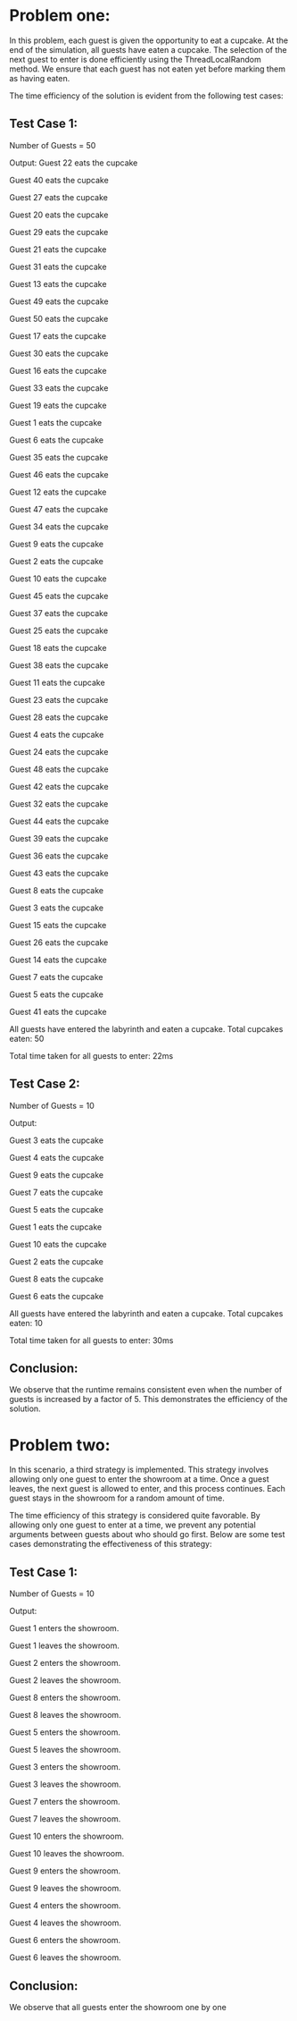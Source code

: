 # Problem one:
In this problem, each guest is given the opportunity to eat a cupcake. At the end of the simulation, all guests have eaten a cupcake. The selection of the next guest to enter is done efficiently using the ThreadLocalRandom method. We ensure that each guest has not eaten yet before marking them as having eaten.

The time efficiency of the solution is evident from the following test cases:

## Test Case 1:

Number of Guests = 50

Output:
Guest 22 eats the cupcake

Guest 40 eats the cupcake

Guest 27 eats the cupcake

Guest 20 eats the cupcake

Guest 29 eats the cupcake

Guest 21 eats the cupcake

Guest 31 eats the cupcake

Guest 13 eats the cupcake

Guest 49 eats the cupcake

Guest 50 eats the cupcake

Guest 17 eats the cupcake

Guest 30 eats the cupcake

Guest 16 eats the cupcake

Guest 33 eats the cupcake

Guest 19 eats the cupcake

Guest 1 eats the cupcake

Guest 6 eats the cupcake

Guest 35 eats the cupcake

Guest 46 eats the cupcake

Guest 12 eats the cupcake

Guest 47 eats the cupcake

Guest 34 eats the cupcake

Guest 9 eats the cupcake

Guest 2 eats the cupcake

Guest 10 eats the cupcake

Guest 45 eats the cupcake

Guest 37 eats the cupcake

Guest 25 eats the cupcake

Guest 18 eats the cupcake

Guest 38 eats the cupcake

Guest 11 eats the cupcake

Guest 23 eats the cupcake

Guest 28 eats the cupcake

Guest 4 eats the cupcake

Guest 24 eats the cupcake

Guest 48 eats the cupcake

Guest 42 eats the cupcake

Guest 32 eats the cupcake

Guest 44 eats the cupcake

Guest 39 eats the cupcake

Guest 36 eats the cupcake

Guest 43 eats the cupcake

Guest 8 eats the cupcake

Guest 3 eats the cupcake

Guest 15 eats the cupcake

Guest 26 eats the cupcake

Guest 14 eats the cupcake

Guest 7 eats the cupcake

Guest 5 eats the cupcake

Guest 41 eats the cupcake

All guests have entered the labyrinth and eaten a cupcake. Total cupcakes eaten: 50

Total time taken for all guests to enter: 22ms

## Test Case 2:

Number of Guests = 10

Output:

Guest 3 eats the cupcake

Guest 4 eats the cupcake

Guest 9 eats the cupcake

Guest 7 eats the cupcake

Guest 5 eats the cupcake

Guest 1 eats the cupcake

Guest 10 eats the cupcake

Guest 2 eats the cupcake

Guest 8 eats the cupcake

Guest 6 eats the cupcake

All guests have entered the labyrinth and eaten a cupcake. Total cupcakes eaten: 10

Total time taken for all guests to enter: 30ms

## Conclusion:
We observe that the runtime remains consistent even when the number of guests is increased by a factor of 5. This demonstrates the efficiency of the solution.


# Problem two:
In this scenario, a third strategy is implemented. This strategy involves allowing only one guest to enter the showroom at a time. Once a guest leaves, the next guest is allowed to enter, and this process continues. Each guest stays in the showroom for a random amount of time.

The time efficiency of this strategy is considered quite favorable. By allowing only one guest to enter at a time, we prevent any potential arguments between guests about who should go first. Below are some test cases demonstrating the effectiveness of this strategy:

## Test Case 1:

Number of Guests = 10

Output:

Guest 1 enters the showroom.

Guest 1 leaves the showroom.

Guest 2 enters the showroom.

Guest 2 leaves the showroom.

Guest 8 enters the showroom.

Guest 8 leaves the showroom.

Guest 5 enters the showroom.

Guest 5 leaves the showroom.

Guest 3 enters the showroom.

Guest 3 leaves the showroom.

Guest 7 enters the showroom.

Guest 7 leaves the showroom.

Guest 10 enters the showroom.

Guest 10 leaves the showroom.

Guest 9 enters the showroom.

Guest 9 leaves the showroom.

Guest 4 enters the showroom.

Guest 4 leaves the showroom.

Guest 6 enters the showroom.

Guest 6 leaves the showroom.

## Conclusion:
We observe that all guests enter the showroom one by one


